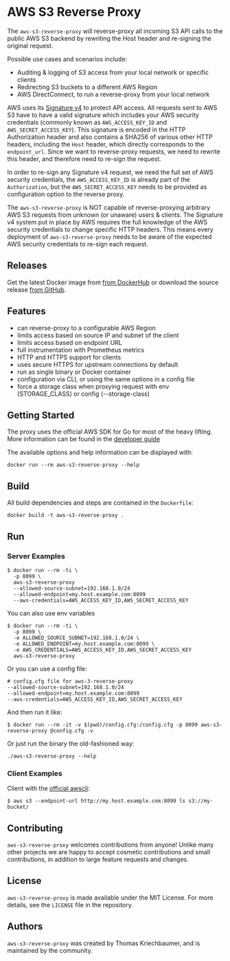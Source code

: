 # AWS S3 Reverse Proxy

The `aws-s3-reverse-proxy` will reverse-proxy all incoming S3 API calls to the public
AWS S3 backend by rewriting the Host header and re-signing the original request.

Possible use cases and scenarios include:
  * Auditing & logging of S3 access from your local network or specific clients
  * Redirecting S3 buckets to a different AWS Region
  * AWS DirectConnect, to run a reverse-proxy from your local network

AWS uses its [Signature
v4]((https://docs.aws.amazon.com/general/latest/gr/signature-version-4.html)) to
protect API access. All requests sent to AWS S3 have to have a valid signature
which includes your AWS security credentials (commonly known as
`AWS_ACCESS_KEY_ID` and `AWS_SECRET_ACCESS_KEY`). This signature is encoded in
the HTTP Authorization header and also contains a SHA256 of various other HTTP
headers, including the `Host` header, which directly corresponds to the
`endpoint_url`. Since we want to reverse-proxy requests, we need to rewrite this
header, and therefore need to re-sign the request.

In order to re-sign any Signature v4 request, we need the full set of AWS
security credentials, the `AWS_ACCESS_KEY_ID` is already part of the
`Authorization`, but the `AWS_SECRET_ACCESS_KEY` needs to be provided as
configuration option to the reverse proxy.

The `aws-s3-reverse-proxy` is NOT capable of reverse-proxying arbitrary AWS S3
requests from unknown (or unaware) users & clients. The Signature v4 system put
in place by AWS requires the full knowledge of the AWS security credentials to
change specific HTTP headers. This means every deployment of
`aws-s3-reverse-proxy` needs to be aware of the expected AWS security
credentials to re-sign each request.

## Releases

Get the latest Docker image from [from
DockerHub](https://hub.docker.com/r/thomaskriechbaumer/aws-s3-reverse-proxy/tags)
or download the source release [from
GitHub](https://github.com/Kriechi/aws-s3-reverse-proxy/releases).

## Features

  * can reverse-proxy to a configurable AWS Region
  * limits access based on source IP and subnet of the client
  * limits access based on endpoint URL
  * full instrumentation with Prometheus metrics
  * HTTP and HTTPS support for clients
  * uses secure HTTPS for upstream connections by default
  * run as single binary or Docker container
  * configuration via CLI, or using the same options in a config file
  * force a storage class when proxying request with env (STORAGE_CLASS) or config (--storage-class) 

## Getting Started

The proxy uses the official AWS SDK for Go for most of the heavy lifting. More
information can be found in the [developer
guide](https://docs.aws.amazon.com/sdk-for-go/v1/developer-guide/configuring-sdk.html)

The available options and help information can be displayed with:
```
docker run --rm aws-s3-reverse-proxy --help
```

## Build
All build dependencies and steps are contained in the `Dockerfile`:
```
docker build -t aws-s3-reverse-proxy .
```

## Run

### Server Examples
```
$ docker run --rm -ti \
  -p 8099 \
  aws-s3-reverse-proxy
  --allowed-source-subnet=192.168.1.0/24
  --allowed-endpoint=my.host.example.com:8099
  --aws-credentials=AWS_ACCESS_KEY_ID,AWS_SECRET_ACCESS_KEY
```

You can also use env variables
```
$ docker run --rm -ti \
  -p 8099 \
  -e ALLOWED_SOURCE_SUBNET=192.168.1.0/24 \
  -e ALLOWED_ENDPOINT=my.host.example.com:8099 \
  -e AWS_CREDENTIALS=AWS_ACCESS_KEY_ID,AWS_SECRET_ACCESS_KEY
  aws-s3-reverse-proxy
```

Or you can use a config file:
```
# config.cfg file for aws-3-reverse-proxy
--allowed-source-subnet=192.168.1.0/24
--allowed-endpoint=my.host.example.com:8099
--aws-credentials=AWS_ACCESS_KEY_ID,AWS_SECRET_ACCESS_KEY
```
And then run it like:
```
$ docker run --rm -it -v $(pwd)/config.cfg:/config.cfg -p 8099 aws-s3-reverse-proxy @config.cfg -v
```

Or just run the binary the old-fashioned way:
```
./aws-s3-reverse-proxy --help
```

### Client Examples

Client with the [official awscli](https://aws.amazon.com/cli/):
```
$ aws s3 --endpoint-url http://my.host.example.com:8099 ls s3://my-bucket/
```

## Contributing

`aws-s3-reverse-proxy` welcomes contributions from anyone! Unlike many other
projects we are happy to accept cosmetic contributions and small contributions,
in addition to large feature requests and changes.

## License

`aws-s3-reverse-proxy` is made available under the MIT License. For more
details, see the `LICENSE` file in the repository.

## Authors

`aws-s3-reverse-proxy` was created by Thomas Kriechbaumer, and is maintained
by the community.
